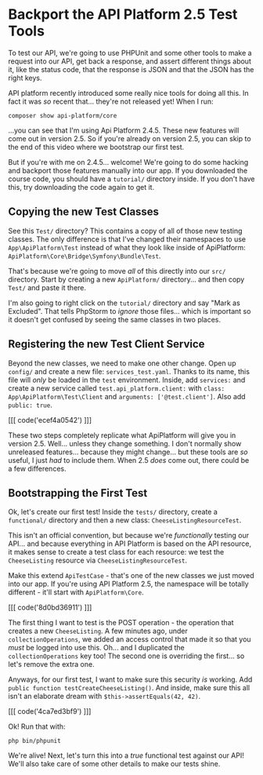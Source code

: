# Backport the API Platform 2.5 Test Tools

To test our API, we're going to use PHPUnit and some other tools to make a request
into our API, get back a response, and assert different things about it, like the
status code, that the response is JSON and that the JSON has the right keys.

API platform recently introduced some really nice tools for doing all this. In fact
it was *so* recent that... they're not released yet! When I run:

```terminal
composer show api-platform/core
```

...you can see that I'm using Api Platform 2.4.5. These new features will come out
in version 2.5. So if you're already on version 2.5, you can skip to the end of this
video where we bootstrap our first test.

But if you're with me on 2.4.5... welcome! We're going to do some hacking and backport
those features manually into our app. If you downloaded the course code, you should
have a `tutorial/` directory inside. If you don't have this, try downloading
the code again to get it.

## Copying the new Test Classes

See this `Test/` directory? This contains a copy of all of those new testing classes.
The only difference is that I've changed their namespaces to use
`App\ApiPlatform\Test` instead of what they look like inside of ApiPlatform:
`ApiPlatform\Core\Bridge\Symfony\Bundle\Test`.

That's because we're going to move *all* of this directly into our `src/`
directory. Start by creating a new `ApiPlatform/` directory... and then copy
`Test/` and paste it there.

I'm also going to right click on the `tutorial/` directory and say "Mark as Excluded".
That tells PhpStorm to *ignore* those files... which is important so it doesn't
get confused by seeing the same classes in two places.

## Registering the new Test Client Service

Beyond the new classes, we need to make one other change. Open up `config/`
and create a new file: `services_test.yaml`. Thanks to its name, this file will
*only* be loaded in the `test` environment. Inside, add
`services:` and create a new service called `test.api_platform.client:` with
`class: App\ApiPlatform\Test\Client` and `arguments: ['@test.client']`. Also add
`public: true`.

[[[ code('ecef4a0542') ]]]

These two steps completely replicate what ApiPlatform will give you in version 2.5.
Well... unless they change something. I don't normally show unreleased features...
because they might change... but these tools are *so* useful, I just *had* to
include them. When 2.5 *does* come out, there could be a few differences.

## Bootstrapping the First Test

Ok, let's create our first test! Inside the `tests/` directory, create a
`functional/` directory and then a new class: `CheeseListingResourceTest`.

This isn't an official convention, but because we're *functionally* testing our
API... and because everything in API Platform is based on the API resource,
it makes sense to create a test class for each resource: we test the `CheeseListing`
resource via `CheeseListingResourceTest`.

Make this extend `ApiTestCase` - that's one of the new classes we just moved into
our app. If you're using API Platform 2.5, the namespace will be totally different -
it'll start with `ApiPlatform\Core`.

[[[ code('8d0bd36911') ]]]

The first thing I want to test is the POST operation - the operation that creates
a new `CheeseListing`. A few minutes ago, under `collectionOperations`, we added
an access control that made it so that you *must* be logged into use this. Oh...
and I duplicated the `collectionOperations` key too! The second one is overriding
the first... so let's remove the extra one.

Anyways, for our first test, I want to make sure this security *is* working.
Add `public function testCreateCheeseListing()`. And inside, make sure this all
isn't an elaborate dream with `$this->assertEquals(42, 42)`.

[[[ code('4ca7ed3bf9') ]]]

Ok! Run that with:

```terminal
php bin/phpunit
```

We're alive! Next, let's turn this into a *true* functional test against our API!
We'll also take care of some other details to make our tests shine.
